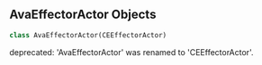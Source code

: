 ## AvaEffectorActor Objects

```python
class AvaEffectorActor(CEEffectorActor)
```

deprecated: 'AvaEffectorActor' was renamed to 'CEEffectorActor'.

<a id="unreal.CEEffectorComponent"></a>